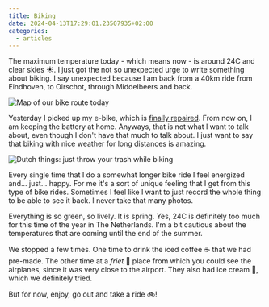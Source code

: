 ```yaml
---
title: Biking
date: 2024-04-13T17:29:01.23507935+02:00
categories:
  - articles
---
```


The maximum temperature today - which means now - is around 24C and clear skies ☀️. I just got the not so unexpected urge to write something about biking. I say unexpected because I am back from a 40km ride from Eindhoven, to Oirschot, through Middelbeers and back.

<!--more-->

![Map of our bike route today](cdn:/2024-04-biking-oirschot?class=fw)

Yesterday I picked up my e-bike, which is [finally repaired](/2024/04/01/bike-thieves/). From now on, I am keeping the battery at home. Anyways, that is not what I want to talk about, even though I don't have that much to talk about. I just want to say that biking with nice weather for long distances is amazing.

![Dutch things: just throw your trash while biking](cdn:/2024-04-trash-fietspad?class=left)

Every single time that I do a somewhat longer bike ride I feel energized and... just... happy. For me it's a sort of unique feeling that I get from this type of bike rides. Sometimes I feel like I want to just record the whole thing to be able to see it back. I never take that many photos.

Everything is so green, so lively. It is spring. Yes, 24C is definitely too much for this time of the year in The Netherlands. I'm a bit  cautious about the temperatures that are coming until the end of the summer.

We stopped a few times. One time to drink the iced coffee ☕️ that we had pre-made. The other time at a *friet* 🍟 place from which you could see the airplanes, since it was very close to the airport. They also had ice cream 🍨, which we definitely tried.

But for now, enjoy, go out and take a ride 🚲!

<div style='clear: both'></div>
